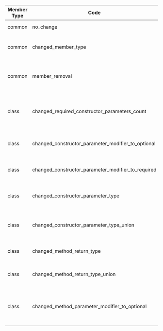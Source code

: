| Member Type | Code | Action | Status | description |
| --- | --- | --- | --- | --- |
| common | no_change | none | compatible | Nothing is changed
| common | changed_member_type | changed | breaking | Signature member type changed
| common | member_removal | removed | breaking | Signature member removed from package
| class | changed_required_constructor_parameters_count | changed | breaking | Required parameters count in constructor has changed
| class | changed_constructor_parameter_modifier_to_optional | changed | compatible | Constructor parameter became optional
| class | changed_constructor_parameter_modifier_to_required | changed | breaking | Constructor paramter became required
| class | changed_constructor_parameter_type | changed | breaking | Constructor parameter type changed
| class | changed_constructor_parameter_type_union | changed | compatible | Constructor parameter type changed to union type
| class | changed_method_return_type | changed | breaking | Method return type changed
| class | changed_method_return_type_union | changed | compatible | Method return type changed to union type
| class | changed_method_parameter_modifier_to_optional | changed | compatible | Method parameter changed from required to optional